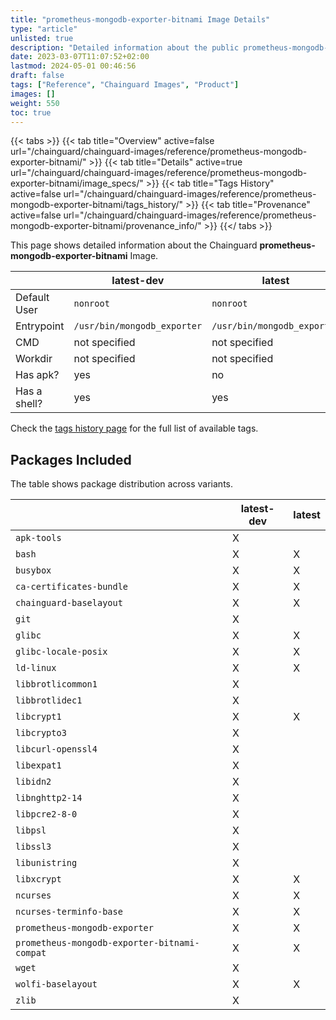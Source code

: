 ```yaml
---
title: "prometheus-mongodb-exporter-bitnami Image Details"
type: "article"
unlisted: true
description: "Detailed information about the public prometheus-mongodb-exporter-bitnami Chainguard Image."
date: 2023-03-07T11:07:52+02:00
lastmod: 2024-05-01 00:46:56
draft: false
tags: ["Reference", "Chainguard Images", "Product"]
images: []
weight: 550
toc: true
---
```


{{< tabs >}}
{{< tab title="Overview" active=false url="/chainguard/chainguard-images/reference/prometheus-mongodb-exporter-bitnami/" >}}
{{< tab title="Details" active=true url="/chainguard/chainguard-images/reference/prometheus-mongodb-exporter-bitnami/image_specs/" >}}
{{< tab title="Tags History" active=false url="/chainguard/chainguard-images/reference/prometheus-mongodb-exporter-bitnami/tags_history/" >}}
{{< tab title="Provenance" active=false url="/chainguard/chainguard-images/reference/prometheus-mongodb-exporter-bitnami/provenance_info/" >}}
{{</ tabs >}}

This page shows detailed information about the Chainguard **prometheus-mongodb-exporter-bitnami** Image.

|              | latest-dev                  | latest                      |
|--------------|-----------------------------|-----------------------------|
| Default User | `nonroot`                   | `nonroot`                   |
| Entrypoint   | `/usr/bin/mongodb_exporter` | `/usr/bin/mongodb_exporter` |
| CMD          | not specified               | not specified               |
| Workdir      | not specified               | not specified               |
| Has apk?     | yes                         | no                          |
| Has a shell? | yes                         | yes                         |

Check the [tags history page](/chainguard/chainguard-images/reference/prometheus-mongodb-exporter-bitnami/tags_history/) for the full list of available tags.

## Packages Included
The table shows package distribution across variants.

|                                              | latest-dev | latest |
|----------------------------------------------|------------|--------|
| `apk-tools`                                  | X          |        |
| `bash`                                       | X          | X      |
| `busybox`                                    | X          | X      |
| `ca-certificates-bundle`                     | X          | X      |
| `chainguard-baselayout`                      | X          | X      |
| `git`                                        | X          |        |
| `glibc`                                      | X          | X      |
| `glibc-locale-posix`                         | X          | X      |
| `ld-linux`                                   | X          | X      |
| `libbrotlicommon1`                           | X          |        |
| `libbrotlidec1`                              | X          |        |
| `libcrypt1`                                  | X          | X      |
| `libcrypto3`                                 | X          |        |
| `libcurl-openssl4`                           | X          |        |
| `libexpat1`                                  | X          |        |
| `libidn2`                                    | X          |        |
| `libnghttp2-14`                              | X          |        |
| `libpcre2-8-0`                               | X          |        |
| `libpsl`                                     | X          |        |
| `libssl3`                                    | X          |        |
| `libunistring`                               | X          |        |
| `libxcrypt`                                  | X          | X      |
| `ncurses`                                    | X          | X      |
| `ncurses-terminfo-base`                      | X          | X      |
| `prometheus-mongodb-exporter`                | X          | X      |
| `prometheus-mongodb-exporter-bitnami-compat` | X          | X      |
| `wget`                                       | X          |        |
| `wolfi-baselayout`                           | X          | X      |
| `zlib`                                       | X          |        |

